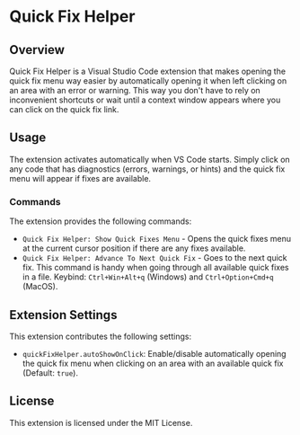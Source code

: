 # Quick Fix Helper

## Overview

Quick Fix Helper is a Visual Studio Code extension that makes opening the quick fix menu way easier by automatically opening it when left clicking on an area with an error or warning. This way you don't have to rely on inconvenient shortcuts or wait until a context window appears where you can click on the quick fix link.

## Usage

The extension activates automatically when VS Code starts. Simply click on any code that has diagnostics (errors, warnings, or hints) and the quick fix menu will appear if fixes are available.

### Commands

The extension provides the following commands:

- `Quick Fix Helper: Show Quick Fixes Menu` - Opens the quick fixes menu at the current cursor position if there are any fixes available.
- `Quick Fix Helper: Advance To Next Quick Fix` - Goes to the next quick fix. This command is handy when going through all available quick fixes in a file. Keybind: `Ctrl+Win+Alt+q` (Windows) and `Ctrl+Option+Cmd+q` (MacOS).

## Extension Settings

This extension contributes the following settings:

- `quickFixHelper.autoShowOnClick`: Enable/disable automatically opening the quick fix menu when clicking on an area with an available quick fix (Default: `true`).


## License

This extension is licensed under the MIT License.
